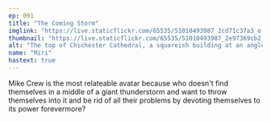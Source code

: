 ```yaml
---
ep: 091
title: "The Coming Storm"
imglink: "https://live.staticflickr.com/65535/51010493987_2cd71c37a3_o.jpg"
thumbnail: "https://live.staticflickr.com/65535/51010493987_2e97369cb2_q.jpg"
alt: "The top of Chichester Cathedral, a squareish building at an angle with its topmost corner tower in the center of the picture. A lightning bolt cracks down to hit it, while smaller bolts break from that central one to fill more of the skyline, which is purple with stormclouds."
name: "Miri"
hastext: true
---
```

Mike Crew is the most relateable avatar because who doesn't find themselves in a middle of a giant thunderstorm and want to throw themselves into it and be rid of all their problems by devoting themselves to its power forevermore?